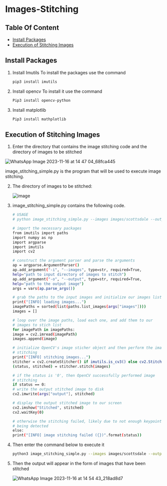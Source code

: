 # Images-Stitching

## Table Of Content
- [Install Packages](#Install-Packages)
- [Execution of Stitching Images](Execution-Of-Stitching-Images)

## Install Packages

1. Install Imutils
   To install the packages use the command
   ```bash
   pip3 install imutils
   ```
2. Install opencv
   To install it use the command
   ```bash
   Pip3 install opencv-python
   ```
3. Install matplotlib
   ```bash
   Pip3 install mathplotlib
   ```

## Execution of Stitching Images
1. Enter the directory that contains the image stitching code and the directory of images to be stitched

![WhatsApp Image 2023-11-16 at 14 47 04_68fca445](https://github.com/tasyabarus20/Image-Stitching/assets/150136650/324e23a0-0d3b-425d-8cb2-f63ff2ca46f2)

image_stitching_simple.py is the program that will be used to execute image stitching. 

2. The directory of images to be stitched:

   ![image](https://github.com/tasyabarus20/Image-Stitching/assets/150136650/cfe66552-476e-4a64-9369-3500dc10c198)

3. image_stitching_simple.py contains the following code.
    ```bash
   # USAGE
   # python image_stitching_simple.py --images images/scottsdale --output output.png

   # import the necessary packages
   from imutils import paths
   import numpy as np
   import argparse
   import imutils
   import cv2

   # construct the argument parser and parse the arguments
   ap = argparse.ArgumentParser()
   ap.add_argument("-i", "--images", type=str, required=True,
   	help="path to input directory of images to stitch")
   ap.add_argument("-o", "--output", type=str, required=True,
   	help="path to the output image")
   args = vars(ap.parse_args())
   
   # grab the paths to the input images and initialize our images list
   print("[INFO] loading images...")
   imagePaths = sorted(list(paths.list_images(args["images"])))
   images = []
   
   # loop over the image paths, load each one, and add them to our
   # images to stich list
   for imagePath in imagePaths:
   	image = cv2.imread(imagePath)
   	images.append(image)
   
   # initialize OpenCV's image sticher object and then perform the image
   # stitching
   print("[INFO] stitching images...")
   stitcher = cv2.createStitcher() if imutils.is_cv3() else cv2.Stitcher_create()
   (status, stitched) = stitcher.stitch(images)
   
   # if the status is '0', then OpenCV successfully performed image
   # stitching
   if status == 0:
   	# write the output stitched image to disk
   	cv2.imwrite(args["output"], stitched)
   
   	# display the output stitched image to our screen
   	cv2.imshow("Stitched", stitched)
   	cv2.waitKey(0)
   
   # otherwise the stitching failed, likely due to not enough keypoints)
   # being detected
   else:
   	print("[INFO] image stitching failed ({})".format(status))
   ```
4. Then enter the command below to execute it
   ```bash
   python3 image_stitching_simple.py --images images/scottsdale --output coba.png
   ```
5. Then the output will appear in the form of images that have been stitched

   ![WhatsApp Image 2023-11-16 at 14 54 43_218ad8d7](https://github.com/tasyabarus20/Image-Stitching/assets/150136650/ae9ca6a7-953d-4b22-9a5d-d964a612a50f)

   

   
   


